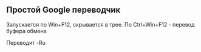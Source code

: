 ## Простой Google переводчик

Запускается по Win+F12, скрывается в трее.
По Ctrl+Win+F12 - перевод буфера обмена

Переводит <Auto>-Ru